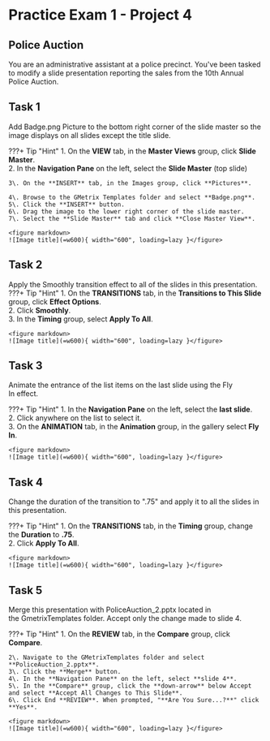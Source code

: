 # Practice Exam 1 - Project 4

## Police Auction
You are an administrative assistant at a police precinct. You've been tasked to modify a slide presentation reporting the sales from the 10th Annual Police Auction.  

## Task  1
 
Add Badge.png Picture to the bottom right corner of the slide master so the image displays on all slides except the title slide.  

???+ Tip "Hint"
    1\. On the **VIEW** tab, in the **Master Views** group, click **Slide Master**.  
    2\. In the **Navigation Pane** on the left, select the **Slide Master** (top slide)

    3\. On the **INSERT** tab, in the Images group, click **Pictures**.  

    4\. Browse to the GMetrix Templates folder and select **Badge.png**.  
    5\. Click the **INSERT** button.  
    6\. Drag the image to the lower right corner of the slide master.  
    7\. Select the **Slide Master** tab and click **Close Master View**.  

    <figure markdown>
    ![Image title](=w600){ width="600", loading=lazy }</figure>

## Task  2

Apply the Smoothly transition effect to all of the slides in this presentation.  
???+ Tip "Hint"
    1\. On the **TRANSITIONS** tab, in the **Transitions to This Slide** group, click **Effect Options**.  
    2\. Click **Smoothly**.  
    3\. In the **Timing** group, select **Apply To All**.  

    <figure markdown>
    ![Image title](=w600){ width="600", loading=lazy }</figure>

## Task  3

Animate the entrance of the list items on the last slide using the Fly In effect.  

???+ Tip "Hint"
    1\. In the **Navigation Pane** on the left, select the **last slide**.  
    2\. Click anywhere on the list to select it.  
    3\. On the **ANIMATION** tab, in the **Animation** group, in the gallery select **Fly In**.  

    <figure markdown>
    ![Image title](=w600){ width="600", loading=lazy }</figure>

## Task  4

Change the duration of the transition to ".75" and apply it to all the slides in this presentation.  

???+ Tip "Hint"
    1\. On the **TRANSITIONS** tab, in the **Timing** group, change the **Duration** to **.75**.  
    2\. Click **Apply To All**.  

    <figure markdown>
    ![Image title](=w600){ width="600", loading=lazy }</figure>

## Task  5

Merge this presentation with PoliceAuction_2.pptx located in the GmetrixTemplates folder. Accept only the change made to slide 4\.  

???+ Tip "Hint"
    1\. On the **REVIEW** tab, in the **Compare** group, click **Compare**.  

    2\. Navigate to the GMetrixTemplates folder and select **PoliceAuction_2.pptx**.  
    3\. Click the **Merge** button.  
    4\. In the **Navigation Pane** on the left, select **slide 4**.  
    5\. In the **Compare** group, click the **down-arrow** below Accept and select **Accept All Changes to This Slide**.  
    6\. Click End **REVIEW**. When prompted, "**Are You Sure...?**" click **Yes**.  

    <figure markdown>
    ![Image title](=w600){ width="600", loading=lazy }</figure>